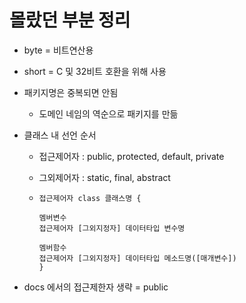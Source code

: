 
# 몰랐던 부분 정리

- byte = 비트연산용
- short = C 및 32비트 호환을 위해 사용

- 패키지명은 중복되면 안됨
    - 도메인 네임의 역순으로 패키지를 만듦


- 클래스 내 선언 순서
    - 접근제어자 : public, protected, default, private
    - 그외제어자 : static, final, abstract

    - ```
      접근제어자 class 클래스명 {
      
      멤버변수
      접근제어자 [그외지정자] 데이터타입 변수명
      
      멤버함수
      접근제어자 [그외지정자] 데이터타입 메소드명([매개변수])
      }

- docs 에서의 접근제한자 생략 = public